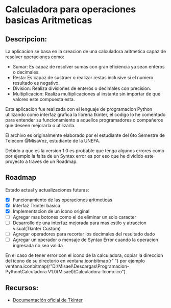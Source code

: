 # Calculadora para operaciones basicas Aritmeticas

## Descripcion:

La aplicacion se basa en la creacion de una calculadora aritmetica capaz de resolver operaciones como:
* Sumar: Es capaz de resolver sumas con gran eficiencia ya sean enteros o decimales.
* Resta: Es capaz de sustraer o realizar restas inclusive si el numero resultado es negativo.
* Division: Realiza divisiones de enteros o decimales con precision.
* Multiplicacion: Realiza multiplicaciones al instante sin importar de que valores este compuesta esta.

Esta aplicacion fue realizada con el lenguaje de programacion Python utilizando como interfaz grafica la libreria tkinter, el codigo lo he comentado para entender su funcionamiento a aquellos programadores o compañeros que deseen mejorarla o utilizarla.

El archivo es originalmente elaborado por el estudiante del 6to Semestre de Telecom @MisaVnz, estudiante de la UNEFA.

Debido a que es la version 1.0 es probable que tenga algunos errores como por ejemplo la falta de un Syntax error es por eso que he dividido este proyecto a traves de un Roadmap.

## Roadmap

Estado actual y actualizaciones futuras:

- [x] Funcionamiento de las operaciones aritmeticas
- [x] Interfaz Tkinter basica
- [x] Implementacion de un icono original
- [ ] Agregar mas botones como el de eliminar un solo caracter 
- [ ] Desarrollo de una interfaz mejorada para mas estilo y atraccion visual(Tkinter Custom)
- [ ] Agregar operadores para recortar los decimales del resultado dado
- [ ] Agregar un operador o mensaje de Syntax Error cuando la operacion ingresada no sea valida

En el caso de tener error con el icono de la calculadora, copiar la direccion del icono de su directorio en ventana.iconbitmap(r"  ") por ejemplo ventana.iconbitmap(r"D:\Misael\Descargas\Programacion-Python\Calculadora V1.0(Misael)\Calculadora-Icono.ico").

## Recursos:
* [Documentación oficial de Tkinter](https://docs.python.org/es/3/library/tk.html)

